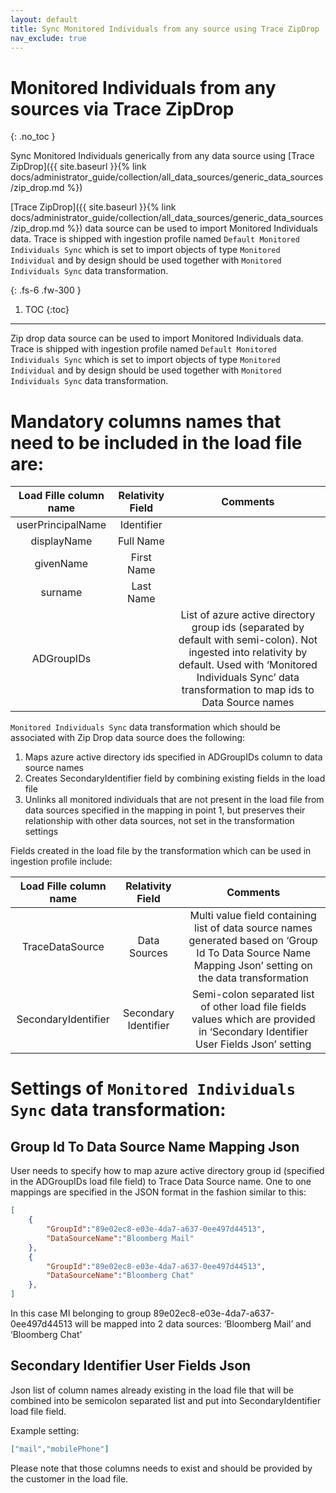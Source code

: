 ```yaml
---
layout: default
title: Sync Monitored Individuals from any source using Trace ZipDrop
nav_exclude: true
---
```


# Monitored Individuals from any sources via Trace ZipDrop
{: .no_toc }

Sync Monitored Individuals generically from any data source using [Trace ZipDrop]({{ site.baseurl }}{% link docs/administrator_guide/collection/all_data_sources/generic_data_sources/zip_drop.md %})

[Trace ZipDrop]({{ site.baseurl }}{% link docs/administrator_guide/collection/all_data_sources/generic_data_sources/zip_drop.md %}) data source can be used to import Monitored Individuals data. Trace is shipped with ingestion profile named `Default Monitored Individuals Sync` which is set to import objects of type `Monitored Individual` and by design should be used together with `Monitored Individuals Sync` data transformation. 

{: .fs-6 .fw-300 }

1. TOC
{:toc}

---

Zip drop data source can be used to import Monitored Individuals data. Trace is
shipped with ingestion profile named `Default Monitored Individuals Sync` which
is set to import objects of type `Monitored Individual` and by design should be
used together with `Monitored Individuals Sync` data transformation.

# Mandatory columns names that need to be included in the load file are:

| Load Fille column name | Relativity Field | Comments |
|:----------------------------:|:----------------------:|:--------:|
| userPrincipalName          | Identifier           |                                                                                                                                                                                                                      |
| displayName                | Full Name            |                                                                                                                                                                                                                      |
| givenName                  | First Name           |                                                                                                                                                                                                                      |
| surname                    | Last Name            |                                                                                                                                                                                                                      |
| ADGroupIDs                 |                      | List of azure active directory group ids (separated by default with semi-colon). Not ingested into relativity by default. Used with ‘Monitored Individuals Sync’ data transformation to map ids to Data Source names |


`Monitored Individuals Sync` data transformation which should be associated with
Zip Drop data source does the following:

1.  Maps azure active directory ids specified in ADGroupIDs column to data
    source names
2.  Creates SecondaryIdentifier field by combining existing fields in the load
    file
3.  Unlinks all monitored individuals that are not present in the load file from
    data sources specified in the mapping in point 1, but preserves their
    relationship with other data sources, not set in the transformation settings

Fields created in the load file by the transformation which can be used in
ingestion profile include:

| Load Fille column name | Relativity Field |   Comments    |
|:----------------------------:|:----------------------:|:------------:|
| TraceDataSource            | Data Sources         | Multi value field containing list of data source names generated based on ‘Group Id To Data Source Name Mapping Json’ setting on the data transformation |
| SecondaryIdentifier        | Secondary Identifier | Semi-colon separated list of other load file fields values which are provided in ‘Secondary Identifier User Fields Json’ setting                         |

# Settings of `Monitored Individuals Sync` data transformation:

## Group Id To Data Source Name Mapping Json
User needs to specify how to map azure active directory group id (specified in
the ADGroupIDs load file field) to Trace Data Source name. One to one mappings
are specified in the JSON format in the fashion similar to this:

```json
[  
    {
        "GroupId":"89e02ec8-e03e-4da7-a637-0ee497d44513",
        "DataSourceName":"Bloomberg Mail"
    },
    {
        "GroupId":"89e02ec8-e03e-4da7-a637-0ee497d44513",
        "DataSourceName":"Bloomberg Chat"
    },
]
```

In this case MI belonging to group 89e02ec8-e03e-4da7-a637-0ee497d44513 will be
mapped into 2 data sources: ‘Bloomberg Mail’ and ‘Bloomberg Chat’

## Secondary Identifier User Fields Json

Json list of column names already existing in the load file that will be
combined into be semicolon separated list and put into SecondaryIdentifier load
file field.

Example setting:

```json
["mail","mobilePhone"]
```

Please note that those columns needs to exist and should be provided by the
customer in the load file.
